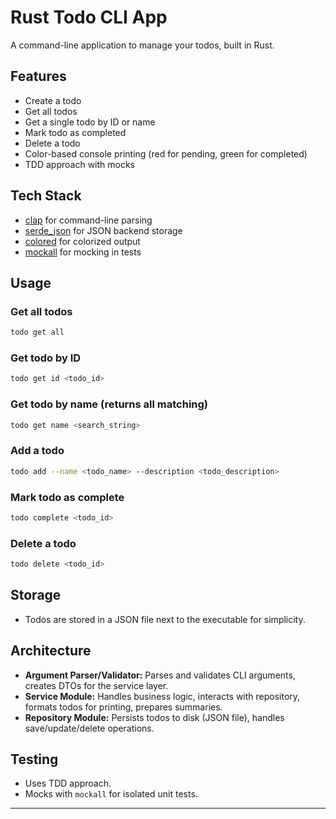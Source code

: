 # Rust Todo CLI App

A command-line application to manage your todos, built in Rust.

## Features

- Create a todo
- Get all todos
- Get a single todo by ID or name
- Mark todo as completed
- Delete a todo
- Color-based console printing (red for pending, green for completed)
- TDD approach with mocks

## Tech Stack

- [clap](https://crates.io/crates/clap) for command-line parsing
- [serde_json](https://crates.io/crates/serde_json) for JSON backend storage
- [colored](https://crates.io/crates/colored) for colorized output
- [mockall](https://crates.io/crates/mockall) for mocking in tests

## Usage

### Get all todos

```sh
todo get all
```

### Get todo by ID

```sh
todo get id <todo_id>
```

### Get todo by name (returns all matching)

```sh
todo get name <search_string>
```

### Add a todo

```sh
todo add --name <todo_name> --description <todo_description>
```

### Mark todo as complete

```sh
todo complete <todo_id>
```

### Delete a todo

```sh
todo delete <todo_id>
```

## Storage

- Todos are stored in a JSON file next to the executable for simplicity.

## Architecture

- **Argument Parser/Validator:** Parses and validates CLI arguments, creates DTOs for the service layer.
- **Service Module:** Handles business logic, interacts with repository, formats todos for printing, prepares summaries.
- **Repository Module:** Persists todos to disk (JSON file), handles save/update/delete operations.

## Testing

- Uses TDD approach.
- Mocks with `mockall` for isolated unit tests.

---

